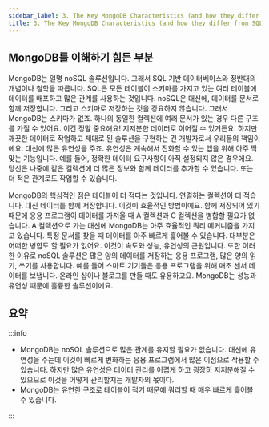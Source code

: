 ```yaml
---
sidebar_label: 3. The Key MongoDB Characteristics (and how they differ from SQL Databases)
title: 3. The Key MongoDB Characteristics (and how they differ from SQL Databases)
---
```


## MongoDB를 이해하기 힘든 부분

MongoDB는 일명 noSQL 솔루션입니다. 그래서 SQL 기반 데이터베이스와 정반대의 개념이나 철학을 따릅니다. SQL은 모든 테이블이 스키마를 가지고 있는 여러 테이블에 데이터를 배포하고 많은 관계를 사용하는 것입니다. noSQL은 대신에, 데이터를 문서로 함께 저장합니다. 그리고 스키마로 저장하는 것을 강요하지 않습니다.
그래서 MongoDB는 스키마가 없죠. 하나의 동일한 컬렉션에 여러 문서가 있는 경우 다른 구조를 가질 수 있어요. 이건 정말 중요해요! 지저분한 데이터로 이어질 수 있거든요. 하지만 깨끗한 데이터로 작업하고 제대로 된 솔루션을 구현하는 건 개발자로서 우리들의 책임이에요. 대신에 많은 유연성을 주죠. 유연성은 계속해서 진화할 수 있는 앱을 위해 아주 딱맞는 기능입니다. 예를 들어, 정확한 데이터 요구사항이 아직 설정되지 않은 경우에요. 당신은 나중에 같은 컬렉션에 더 많은 정보와 함께 데이터를 추가할 수 있습니다. 또는 더 적은 관계로도 작업할 수 있습니다.

MongoDB의 핵심적인 점은 테이블이 더 적다는 것입니다. 연결하는 컬렉션이 더 적습니다. 대신 데이터를 함께 저장합니다. 이것이 효율적인 방법이에요. 함께 저장되어 있기 때문에 응용 프로그램이 데이터를 가져올 때 A 컬렉션과 C 컬렉션을 병합할 필요가 없습니다. A 컬렉션으로 가는 대신에 MongoDB는 아주 효율적인 쿼리 메커니즘을 가지고 있습니다. 특정 문서를 찾을 때 데이터를 아주 빠르게 흝어볼 수 있습니다. 대부분은 어떠한 병합도 할 필요가 없어요. 이것이 속도와 성능, 유연성의 근원입니다. 또한 이러한 이유로 noSQL 솔루션은 많은 양의 데이터를 저장하는 응용 프로그램, 많은 양의 읽기, 쓰기를 사용합니다. 예를 들어 스마트 기기들은 응용 프로그램을 위해 매초 센서 데이터를 보냅니다. 온라인 샵이나 블로그를 만들 때도 유용하고요. MongoDB는 성능과 유연성 때문에 훌륭한 솔루션이에요.

## 요약

:::info

-   MongoDB는 noSQL 솔루션으로 많은 관계를 유지할 필요가 없습니다. 대신에 유연성을 주는데 이것이 빠르게 변화하는 응용 프로그램에서 많은 이점으로 작용할 수 있습니다. 하지만 많은 유연성은 데이터 관리를 어렵게 하고 굉장히 지저분해질 수 있으므로 이것을 어떻게 관리할지는 개발자의 몫이다.
-   MongoDB는 유연한 구조로 테이블이 적기 때문에 쿼리할 때 매우 빠르게 흝어볼 수 있습니다.

:::
